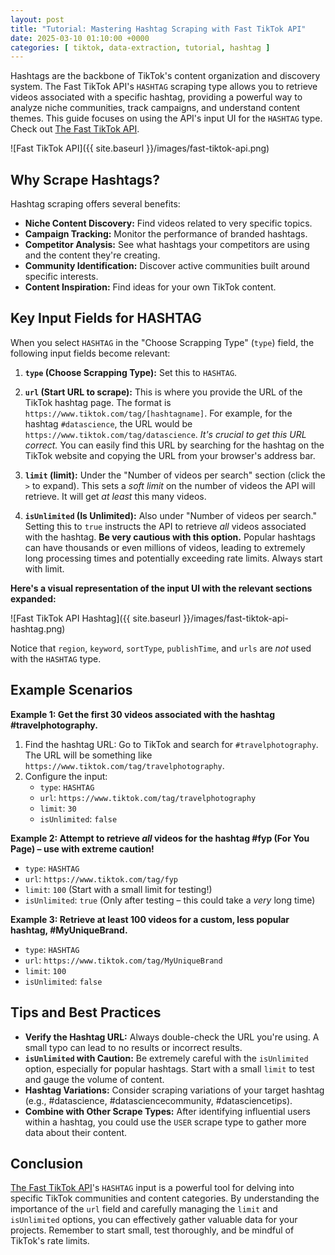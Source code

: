 ```yaml
---
layout: post
title: "Tutorial: Mastering Hashtag Scraping with Fast TikTok API"
date: 2025-03-10 01:10:00 +0000
categories: [ tiktok, data-extraction, tutorial, hashtag ]
---
```


Hashtags are the backbone of TikTok's content organization and discovery system. The Fast TikTok API's `HASHTAG`
scraping type allows you to retrieve videos associated with a specific hashtag, providing a powerful way to analyze
niche communities, track campaigns, and understand content themes. This guide focuses on using the API's input UI for
the `HASHTAG` type. Check out [The Fast TikTok API](https://apify.com/novi/fast-tiktok-api).

![Fast TikTok API]({{ site.baseurl }}/images/fast-tiktok-api.png)

## Why Scrape Hashtags?

Hashtag scraping offers several benefits:

* **Niche Content Discovery:** Find videos related to very specific topics.
* **Campaign Tracking:** Monitor the performance of branded hashtags.
* **Competitor Analysis:** See what hashtags your competitors are using and the content they're creating.
* **Community Identification:**  Discover active communities built around specific interests.
* **Content Inspiration:**  Find ideas for your own TikTok content.

## Key Input Fields for HASHTAG

When you select `HASHTAG` in the "Choose Scrapping Type" (`type`) field, the following input fields become relevant:

1. **`type` (Choose Scrapping Type):** Set this to `HASHTAG`.

2. **`url` (Start URL to scrape):** This is where you provide the URL of the TikTok hashtag page. The format
   is `https://www.tiktok.com/tag/[hashtagname]`. For example, for the hashtag `#datascience`, the URL would
   be `https://www.tiktok.com/tag/datascience`.  *It's crucial to get this URL correct.* You can easily find this URL by
   searching for the hashtag on the TikTok website and copying the URL from your browser's address bar.

3. **`limit` (limit):** Under the "Number of videos per search" section (click the `>` to expand). This sets a *soft
   limit* on the number of videos the API will retrieve. It will get *at least* this many videos.

4. **`isUnlimited` (Is Unlimited):** Also under "Number of videos per search."  Setting this to `true` instructs the API
   to retrieve *all* videos associated with the hashtag.  **Be very cautious with this option.**  Popular hashtags can
   have thousands or even millions of videos, leading to extremely long processing times and potentially exceeding rate
   limits. Always start with limit.

**Here's a visual representation of the input UI with the relevant sections expanded:**

![Fast TikTok API Hashtag]({{ site.baseurl }}/images/fast-tiktok-api-hashtag.png)

Notice that `region`, `keyword`, `sortType`, `publishTime`, and `urls` are *not* used with the `HASHTAG` type.

## Example Scenarios

**Example 1: Get the first 30 videos associated with the hashtag #travelphotography.**

1. Find the hashtag URL: Go to TikTok and search for `#travelphotography`. The URL will be something
   like `https://www.tiktok.com/tag/travelphotography`.
2. Configure the input:
    * `type`: `HASHTAG`
    * `url`: `https://www.tiktok.com/tag/travelphotography`
    * `limit`: `30`
    * `isUnlimited`: `false`

**Example 2:  Attempt to retrieve *all* videos for the hashtag #fyp (For You Page) – use with extreme caution!**

* `type`: `HASHTAG`
* `url`: `https://www.tiktok.com/tag/fyp`
* `limit`: `100` (Start with a small limit for testing!)
* `isUnlimited`: `true` (Only after testing – this could take a *very* long time)

**Example 3: Retrieve at least 100 videos for a custom, less popular hashtag, #MyUniqueBrand.**

* `type`: `HASHTAG`
* `url`: `https://www.tiktok.com/tag/MyUniqueBrand`
* `limit`: `100`
* `isUnlimited`: `false`

## Tips and Best Practices

* **Verify the Hashtag URL:**  Always double-check the URL you're using. A small typo can lead to no results or
  incorrect results.
* **`isUnlimited` with Caution:**  Be extremely careful with the `isUnlimited` option, especially for popular hashtags.
  Start with a small `limit` to test and gauge the volume of content.
* **Hashtag Variations:** Consider scraping variations of your target hashtag (e.g., #datascience,
  #datasciencecommunity, #datasciencetips).
* **Combine with Other Scrape Types:**  After identifying influential users within a hashtag, you could use the `USER`
  scrape type to gather more data about their content.

## Conclusion

[The Fast TikTok API](https://apify.com/novi/fast-tiktok-api)'s `HASHTAG` input is a powerful tool for delving into specific TikTok communities and content
categories. By understanding the importance of the `url` field and carefully managing the `limit` and `isUnlimited`
options, you can effectively gather valuable data for your projects. Remember to start small, test thoroughly, and be
mindful of TikTok's rate limits.
